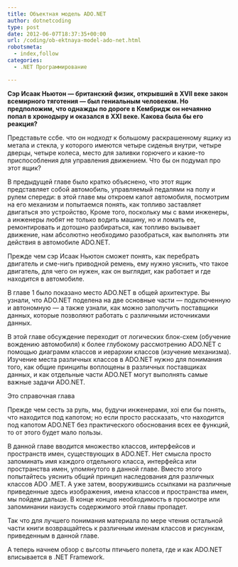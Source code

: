 ```yaml
---
title: Объектная модель ADO.NET
author: dotnetcoding
type: post
date: 2012-06-07T18:37:35+00:00
url: /coding/ob-ektnaya-model-ado-net.html
robotsmeta:
  - index,follow
categories:
  - .NET Программирование

---
```

**Сэр Исаак Ньютон — британский физик, открывший в XVII веке закон всемирного тяготения — был гениальным человеком. Но предположим, что однажды по дороге в Кембридж он нечаянно попал в хронодыру и оказался в XXI веке. Какова была бы его реакция?**<!--more-->

Представьте ссбе. что он нодходт к большому раскрашенному ящику из метала и стекла, у которого имеются четыре сиденья внутри, четыре дверцы, четыре колеса, место для заливки горючего и какие-то приспособления для управления движением. Что бы он подумал про этот ящик?

В предыдущей главе было кратко объяснено, что этот ящик представляет собой автомобиль, управляемый педалями на полу и рулем спереди: в этой главе мы откроем капот автомобиля, посмотрим на его механизм и попытаемся понять, как топливо заставляет двигаться это устройство, Кроме того, поскольку мы с вами инженеры, а инженеры любят не только водить машину, но и ломать ее, ремонтировать и дотошно разбираться, как топливо вызывает движение, нам абсолютно необходимо разобраться, как выполнять эти действия в автомобиле ADO.NET.

Прежде чем сэр Исаак Ньютон сможет понять, как перебрать двигатель и сме-нигь приводной ремень, ему нужно уяснить, что такое двигатель, для чего он нужен, как он выглядит, как работает и где находится в автомобиле.

В главе 1 было показано место ADO.NET в общей архитектуре. Вы узнали, что ADO.NET поделена на две основные части — подключенную и автономную — а также узнали, как можно заполучить поставщики данных, которые позволяют работать с различными источниками данных.

В этой главе обсуждение переходит от логических блок-схем (обучение вождению автомобиля) к более глубокому рассмотрению ADO.NET с помощью диаграмм классов и иерархии классов (изучение механизма). Изучение места различных классов в ADO.NET нужно для понимания того, как общие принципы воплощены в различных поставщиках данных, и как отдельные части ADO.NET могут выполнять самые важные задачи ADO.NET.

Это справочная глава

Прежде чем сесть за руль, мы, будучи инженерами, xoi ели бы понять, что находится под капотом; но если просто рассказать, что находится под капотом ADO.NET без практического обоснования всех ее функций, то от этого будет мало пользы.

В данной главе вводится множество классов, интерфейсов и пространств имен, существующих в ADO.NET. Нет смысла просто запоминать имя каждого отдельного класса, интерфейса или пространства имен, упомянутого в данной главе. Вместо этого попытайтесь уяснить общий принцип наследования для различных классов ADO .МЕТ. А уже затем, вооружившись ссылками на различные приведенные здесь изображения, имена классов и пространства имен, мы пойдем дальше. В конце концов необходимость в просмотре или запоминании наизусть содержимого этой главы пропадет.

Так что для лучшего понимания материала по мере чтения остальной части книги возвращайтесь к различным именам классов и рисункам, приведенным в данной главе.

А теперь начнем обзор с вьгсоты птичьего полета, где и как ADO.NET вписывается в .NET Framework.